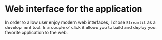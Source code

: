 # Web interface for the application
In order to allow user enjoy modern web interfaces, I chose `Streamlit` as a development tool. In a couple of click it allows you to build and deploy your favorite application to the web.


